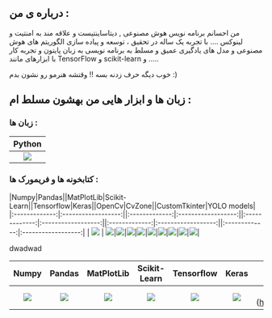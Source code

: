 ## درباره ی من :
من احسانم برنامه نویس هوش مصنوعی , دیتاساینتیست و علاقه مند به امنتیت و لینوکس ....	
با تجربه یک ساله در تحقیق ، توسعه و پیاده سازی الگوریتم های هوش مصنوعی و مدل های یادگیری عمیق و مسلط به برنامه نویسی به زبان پایتون و تجربه کار با ابزارهای مانند TensorFlow و scikit-learn و .....



خوب دیگه حرف زدنه بسه !! وقتشه هنرمو رو نشون بدم :)
## زبان ها و ابزار هایی من بهشون مسلط ام :


### زبان ها :

|Python         |
|:-------------:|
| ![](https://github.com/EhsanNaderlou/profile_images/blob/master/python.png) |

### کتابخونه ها و فریمورک ها :
|Numpy|Pandas||MatPlotLib|Scikit-Learn||Tensorflow|Keras||OpenCv|CvZone||CustomTkinter|YOLO models|
|:-------------:|:------------------:||:-------------:|:------------------:||:-------------:|:------------------:||:-------------:|:------------------:||:-------------:|:------------------:|
| ![](https://github.com/EhsanNaderlou/profile_images/blob/master/numpy.png) | ![](https://github.com/EhsanNaderlou/profile_images/blob/master/pandas.png)|![](https://github.com/EhsanNaderlou/profile_images/blob/master/matplotlib.png)|![](https://github.com/EhsanNaderlou/profile_images/blob/master/sklearn.png)|![](https://github.com/EhsanNaderlou/profile_images/blob/master/tensorflow.png)|![](https://github.com/EhsanNaderlou/profile_images/blob/master/keras.png)|![](https://github.com/EhsanNaderlou/profile_images/blob/master/opencv.png)|![](https://github.com/EhsanNaderlou/profile_images/blob/master/cvzone.png)|![](https://github.com/EhsanNaderlou/profile_images/blob/master/customtkinter.png)|![](https://github.com/EhsanNaderlou/profile_images/blob/master/yolo.png)|





dwadwad


| Numpy | Pandas | MatPlotLib | Scikit-Learn | Tensorflow | Keras | OpenCv | CvZone | CustomTkinter | YOLO models |
|:-------------:|:-------------:|:-------------:|:-------------:|:-------------:|:-------------:|:-------------:|:-------------:|:-------------:|:-------------:|
| ![](https://github.com/EhsanNaderlou/profile_images/blob/master/numpy.png) | ![](https://github.com/EhsanNaderlou/profile_images/blob/master/pandas.png) | ![](https://github.com/EhsanNaderlou/profile_images/blob/master/matplotlib.png) | ![](https://github.com/EhsanNaderlou/profile_images/blob/master/sklearn.png) | ![](https://github.com/EhsanNaderlou/profile_images/blob/master/tensorflow.png) | ![](https://github.com/EhsanNaderlou/profile_images/blob/master/keras.png) | ![](https://github.com/EhsanNaderlou/profile_images/blob/master/op

